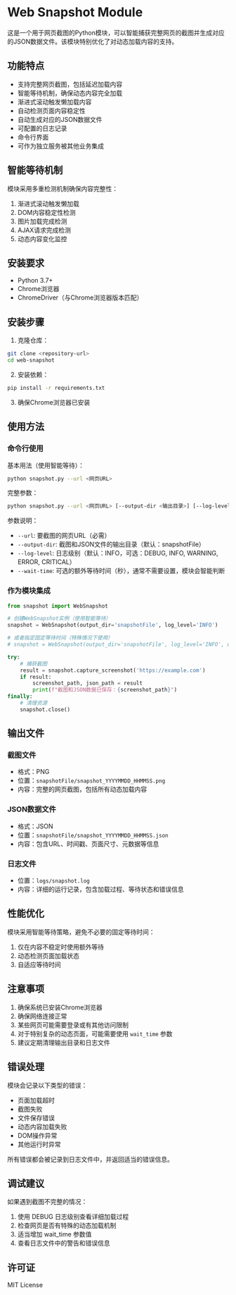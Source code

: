 # Web Snapshot Module

这是一个用于网页截图的Python模块，可以智能捕获完整网页的截图并生成对应的JSON数据文件。该模块特别优化了对动态加载内容的支持。

## 功能特点

- 支持完整网页截图，包括延迟加载内容
- 智能等待机制，确保动态内容完全加载
- 渐进式滚动触发懒加载内容
- 自动检测页面内容稳定性
- 自动生成对应的JSON数据文件
- 可配置的日志记录
- 命令行界面
- 可作为独立服务被其他业务集成

## 智能等待机制

模块采用多重检测机制确保内容完整性：
1. 渐进式滚动触发懒加载
2. DOM内容稳定性检测
3. 图片加载完成检测
4. AJAX请求完成检测
5. 动态内容变化监控

## 安装要求

- Python 3.7+
- Chrome浏览器
- ChromeDriver（与Chrome浏览器版本匹配）

## 安装步骤

1. 克隆仓库：
```bash
git clone <repository-url>
cd web-snapshot
```

2. 安装依赖：
```bash
pip install -r requirements.txt
```

3. 确保Chrome浏览器已安装

## 使用方法

### 命令行使用

基本用法（使用智能等待）：
```bash
python snapshot.py --url <网页URL>
```

完整参数：
```bash
python snapshot.py --url <网页URL> [--output-dir <输出目录>] [--log-level <日志级别>] [--wait-time <等待时间>]
```

参数说明：
- `--url`: 要截图的网页URL（必需）
- `--output-dir`: 截图和JSON文件的输出目录（默认：snapshotFile）
- `--log-level`: 日志级别（默认：INFO，可选：DEBUG, INFO, WARNING, ERROR, CRITICAL）
- `--wait-time`: 可选的额外等待时间（秒），通常不需要设置，模块会智能判断

### 作为模块集成

```python
from snapshot import WebSnapshot

# 创建WebSnapshot实例（使用智能等待）
snapshot = WebSnapshot(output_dir='snapshotFile', log_level='INFO')

# 或者指定固定等待时间（特殊情况下使用）
# snapshot = WebSnapshot(output_dir='snapshotFile', log_level='INFO', wait_time=10)

try:
    # 捕获截图
    result = snapshot.capture_screenshot('https://example.com')
    if result:
        screenshot_path, json_path = result
        print(f"截图和JSON数据已保存：{screenshot_path}")
finally:
    # 清理资源
    snapshot.close()
```

## 输出文件

### 截图文件
- 格式：PNG
- 位置：`snapshotFile/snapshot_YYYYMMDD_HHMMSS.png`
- 内容：完整的网页截图，包括所有动态加载内容

### JSON数据文件
- 格式：JSON
- 位置：`snapshotFile/snapshot_YYYYMMDD_HHMMSS.json`
- 内容：包含URL、时间戳、页面尺寸、元数据等信息

### 日志文件
- 位置：`logs/snapshot.log`
- 内容：详细的运行记录，包含加载过程、等待状态和错误信息

## 性能优化

模块采用智能等待策略，避免不必要的固定等待时间：
1. 仅在内容不稳定时使用额外等待
2. 动态检测页面加载状态
3. 自适应等待时间

## 注意事项

1. 确保系统已安装Chrome浏览器
2. 确保网络连接正常
3. 某些网页可能需要登录或有其他访问限制
4. 对于特别复杂的动态页面，可能需要使用 `wait_time` 参数
5. 建议定期清理输出目录和日志文件

## 错误处理

模块会记录以下类型的错误：
- 页面加载超时
- 截图失败
- 文件保存错误
- 动态内容加载失败
- DOM操作异常
- 其他运行时异常

所有错误都会被记录到日志文件中，并返回适当的错误信息。

## 调试建议

如果遇到截图不完整的情况：
1. 使用 DEBUG 日志级别查看详细加载过程
2. 检查网页是否有特殊的动态加载机制
3. 适当增加 wait_time 参数值
4. 查看日志文件中的警告和错误信息

## 许可证

MIT License 